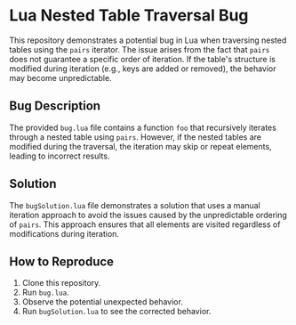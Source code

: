 # Lua Nested Table Traversal Bug
This repository demonstrates a potential bug in Lua when traversing nested tables using the `pairs` iterator. The issue arises from the fact that `pairs` does not guarantee a specific order of iteration. If the table's structure is modified during iteration (e.g., keys are added or removed), the behavior may become unpredictable.

## Bug Description
The provided `bug.lua` file contains a function `foo` that recursively iterates through a nested table using `pairs`. However, if the nested tables are modified during the traversal, the iteration may skip or repeat elements, leading to incorrect results.

## Solution
The `bugSolution.lua` file demonstrates a solution that uses a manual iteration approach to avoid the issues caused by the unpredictable ordering of `pairs`. This approach ensures that all elements are visited regardless of modifications during iteration.

## How to Reproduce
1. Clone this repository.
2. Run `bug.lua`.
3. Observe the potential unexpected behavior.
4. Run `bugSolution.lua` to see the corrected behavior.